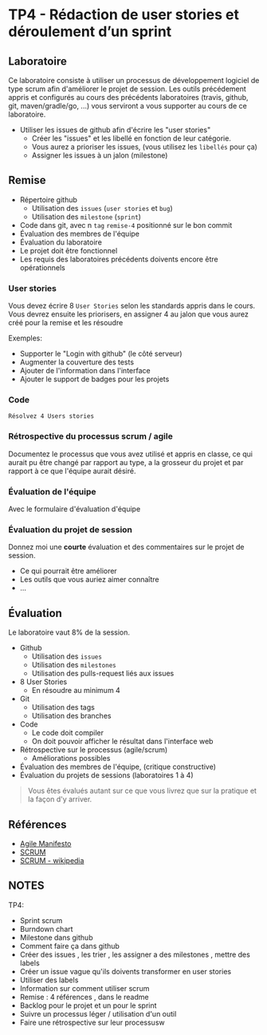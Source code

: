 # TP4 - Rédaction de user stories et déroulement d’un sprint

## Laboratoire

Ce laboratoire consiste à utiliser un processus de développement logiciel de type
scrum afin d'améliorer le projet de session. Les outils précédement appris et
configurés au cours des précédents laboratoires (travis, github, git, maven/gradle/go, ...)
vous serviront a vous supporter au cours de ce laboratoire.

- Utiliser les issues de github afin d'écrire les "user stories"
  - Créer les "issues" et les libellé en fonction de leur catégorie.
  - Vous aurez a prioriser les issues, (vous utilisez les `libellés` pour ça)
  - Assigner les issues à un jalon (milestone)

## Remise

- Répertoire github
  - Utilisation des `issues` (`user stories` et `bug`)
  - Utilisation des `milestone` (`sprint`)
- Code dans git, avec n `tag` `remise-4` positionné sur le bon commit
- Évaluation des membres de l'équipe
- Évaluation du laboratoire
- Le projet doit être fonctionnel
- Les requis des laboratoires précédents doivents encore être opérationnels

### User stories

Vous devez écrire 8 `User Stories` selon les standards appris dans le cours.
Vous devrez ensuite les priorisers, en assigner 4 au jalon que vous aurez créé
pour la remise et les résoudre

Exemples:

- Supporter le "Login with github" (le côté serveur)
- Augmenter la couverture des tests
- Ajouter de l'information dans l'interface
- Ajouter le support de badges pour les projets

### Code

```
Résolvez 4 Users stories
```

### Rétrospective du processus scrum / agile

Documentez le processus que vous avez utilisé et appris en classe, ce qui aurait
pu être changé par rapport au type, a la grosseur du projet et par rapport à ce
que l'équipe aurait désiré.

### Évaluation de l'équipe

Avec le formulaire d'évaluation d'équipe

### Évaluation du projet de session

Donnez moi une **courte** évaluation et des commentaires sur le projet de session.

- Ce qui pourrait être améliorer
- Les outils que vous auriez aimer connaître
- ...

## Évaluation

Le laboratoire vaut 8% de la session.

- Github
  - Utilisation des `issues`
  - Utilisation des `milestones`
  - Utilisation des pulls-request liés aux issues
- 8 User Stories
  - En résoudre au minimum 4
- Git
  - Utilisation des tags
  - Utilisation des branches
- Code
  - Le code doit compiler
  - On doit pouvoir afficher le résultat dans l'interface web
- Rétrospective sur le processus (agile/scrum)
  - Améliorations possibles
- Évaluation des membres de l'équipe, (critique constructive)
- Évaluation du projets de sessions (laboratoires 1 à 4)

> Vous êtes évalués autant sur ce que vous livrez que sur la pratique et la façon
d'y arriver.

## Références

- [Agile Manifesto](http://www.agilemanifesto.org/)
- [SCRUM](http://scrummethodology.com/)
- [SCRUM - wikipedia](https://en.wikipedia.org/wiki/Scrum_(software_development))

## NOTES


TP4:
  - Sprint scrum
  - Burndown chart
  - Milestone dans github
  - Comment faire ça dans github
  - Créer des issues , les trier , les assigner a des milestones , mettre des labels
  - Créer un issue vague qu'ils doivents transformer en user stories
  - Utiliser des labels
  - Information sur comment utiliser scrum
  - Remise : 4 références , dans le readme
  - Backlog pour le projet et un pour le sprint
  - Suivre un processus léger / utilisation d'un outil
  - Faire une rétrospective sur leur processusw
